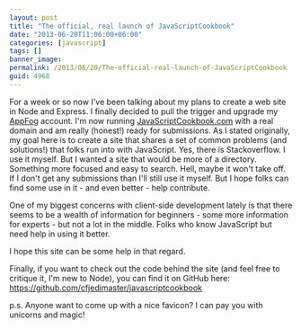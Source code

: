 ```yaml
---
layout: post
title: "The official, real launch of JavaScriptCookbook"
date: "2013-06-20T11:06:00+06:00"
categories: [javascript]
tags: []
banner_image: 
permalink: /2013/06/20/The-official-real-launch-of-JavaScriptCookbook
guid: 4968
---
```


For a week or so now I've been talking about my plans to create a web site in Node and Express. I finally decided to pull the trigger and upgrade my <a href="http://www.appfog.com">AppFog</a> account. I'm now running <a href="http://www.javascriptcookbook.com">JavaScriptCookbook.com</a> with a real domain and am really (honest!) ready for submissions. As I stated originally, my goal here is to create a site that shares a set of common problems (and solutions!) that folks run into with JavaScript. Yes, there is Stackoverflow. I use it myself. But I wanted a site that would be more of a directory. Something more focused and easy to search. Hell, maybe it won't take off. If I don't get any submissions than I'll still use it myself. But I hope folks can find some use in it - and even better - help contribute.

One of my biggest concerns with client-side development lately is that there seems to be a wealth of information for beginners - some more information for experts - but not a lot in the middle. Folks who know JavaScript but need help in using it better.

I hope this site can be some help in that regard. 

Finally, if you want to check out the code behind the site (and feel free to critique it, I'm new to Node), you can find it on GitHub here: <a href="https://github.com/cfjedimaster/javascriptcookbook">https://github.com/cfjedimaster/javascriptcookbook</a>

p.s. Anyone want to come up with a nice favicon? I can pay you with unicorns and magic!